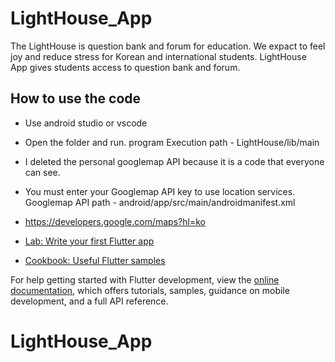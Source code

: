# LightHouse_App

The LightHouse is question bank and forum for education. We expact to feel joy and reduce stress for Korean and international students.
LightHouse App gives students access to question bank and forum.

## How to use the code

- Use android studio or vscode<br/>
- Open the folder and run.    program Execution path    -     LightHouse/lib/main


- I deleted the personal googlemap API because it is a code that everyone can see.
- You must enter your Googlemap API key to use location services.  Googlemap API path - android/app/src/main/androidmanifest.xml
- https://developers.google.com/maps?hl=ko



- [Lab: Write your first Flutter app](https://docs.flutter.dev/get-started/codelab)
- [Cookbook: Useful Flutter samples](https://docs.flutter.dev/cookbook)

For help getting started with Flutter development, view the
[online documentation](https://docs.flutter.dev/), which offers tutorials,
samples, guidance on mobile development, and a full API reference.
# LightHouse_App
